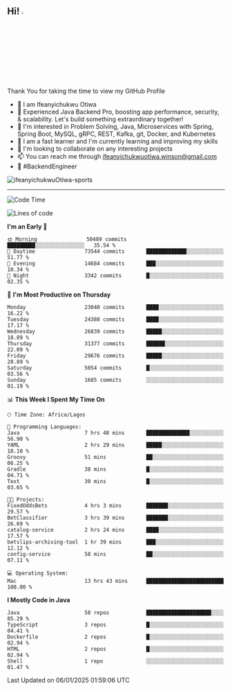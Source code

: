 <!-- BLOG-POST-LIST:START --><!-- BLOG-POST-LIST:END -->

## Hi! <img src="https://media.giphy.com/media/hvRJCLFzcasrR4ia7z/giphy.gif" width="4%"> 

Thank You for taking the time to view my GitHub Profile

- 👋 I am Ifeanyichukwu Otiwa
- 🚀 Experienced Java Backend Pro, boosting app performance, security, & scalability. Let's build something extraordinary together!
- 👀 I'm interested in Problem Solving, Java, Microservices with Spring, Spring Boot, MySQL, gRPC, REST, Kafka, git, Docker, and Kubernetes
- 🌱 I am a fast learner and I'm currently learning and improving my skills
- 💞️ I'm looking to collaborate on any interesting projects
- 📫 You can reach me through ifeanyichukwuotiwa.winson@gmail.com
- 🚀 #BackendEngineer

<p align="left" marginTop="10px"> <img src="https://komarev.com/ghpvc/?username=ifeanyichukwuOtiwa-sports&label=Profile%20views&color=0e75b6&style=for-the-badge" alt="ifeanyichukwuOtiwa-sports" /> </p>

***

<!--START_SECTION:waka-->
![Code Time](http://img.shields.io/badge/Code%20Time-3%2C286%20hrs%2047%20mins-blue)

![Lines of code](https://img.shields.io/badge/From%20Hello%20World%20I%27ve%20Written-35.0%20million%20lines%20of%20code-blue)

**I'm an Early 🐤** 

```text
🌞 Morning                50489 commits       █████████░░░░░░░░░░░░░░░░   35.54 % 
🌆 Daytime                73544 commits       █████████████░░░░░░░░░░░░   51.77 % 
🌃 Evening                14684 commits       ███░░░░░░░░░░░░░░░░░░░░░░   10.34 % 
🌙 Night                  3342 commits        █░░░░░░░░░░░░░░░░░░░░░░░░   02.35 % 
```
📅 **I'm Most Productive on Thursday** 

```text
Monday                   23040 commits       ████░░░░░░░░░░░░░░░░░░░░░   16.22 % 
Tuesday                  24388 commits       ████░░░░░░░░░░░░░░░░░░░░░   17.17 % 
Wednesday                26839 commits       █████░░░░░░░░░░░░░░░░░░░░   18.89 % 
Thursday                 31377 commits       ██████░░░░░░░░░░░░░░░░░░░   22.09 % 
Friday                   29676 commits       █████░░░░░░░░░░░░░░░░░░░░   20.89 % 
Saturday                 5054 commits        █░░░░░░░░░░░░░░░░░░░░░░░░   03.56 % 
Sunday                   1685 commits        ░░░░░░░░░░░░░░░░░░░░░░░░░   01.19 % 
```


📊 **This Week I Spent My Time On** 

```text
🕑︎ Time Zone: Africa/Lagos

💬 Programming Languages: 
Java                     7 hrs 48 mins       ██████████████░░░░░░░░░░░   56.90 % 
YAML                     2 hrs 29 mins       █████░░░░░░░░░░░░░░░░░░░░   18.10 % 
Groovy                   51 mins             ██░░░░░░░░░░░░░░░░░░░░░░░   06.25 % 
Gradle                   38 mins             █░░░░░░░░░░░░░░░░░░░░░░░░   04.71 % 
Text                     30 mins             █░░░░░░░░░░░░░░░░░░░░░░░░   03.65 % 

🐱‍💻 Projects: 
FixedOddsBets            4 hrs 3 mins        ███████░░░░░░░░░░░░░░░░░░   29.57 % 
BetClassifier            3 hrs 39 mins       ███████░░░░░░░░░░░░░░░░░░   26.69 % 
catalog-service          2 hrs 24 mins       ████░░░░░░░░░░░░░░░░░░░░░   17.57 % 
betslips-archiving-tool  1 hr 39 mins        ███░░░░░░░░░░░░░░░░░░░░░░   12.12 % 
config-service           58 mins             ██░░░░░░░░░░░░░░░░░░░░░░░   07.11 % 

💻 Operating System: 
Mac                      13 hrs 43 mins      █████████████████████████   100.00 % 
```

**I Mostly Code in Java** 

```text
Java                     58 repos            █████████████████████░░░░   85.29 % 
TypeScript               3 repos             █░░░░░░░░░░░░░░░░░░░░░░░░   04.41 % 
Dockerfile               2 repos             █░░░░░░░░░░░░░░░░░░░░░░░░   02.94 % 
HTML                     2 repos             █░░░░░░░░░░░░░░░░░░░░░░░░   02.94 % 
Shell                    1 repo              ░░░░░░░░░░░░░░░░░░░░░░░░░   01.47 % 
```




 Last Updated on 06/01/2025 01:59:06 UTC
<!--END_SECTION:waka-->

<!--
<p align="center">
![trophy](https://github-profile-trophy.vercel.app/?username=ifeanyichukwuOtiwa-sports&theme=onedark) (https://github.com/ryo-ma/github-profile-trophy)
</p>
-->

<!---
ifeanyi-otiwa/ifeanyi-otiwa is a ✨ special ✨ repository because its `README.md` (this file) appears on your GitHub profile.
You can click the Preview link to take a look at your changes.
--->
